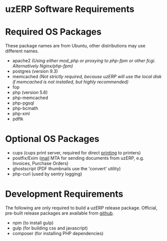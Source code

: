 # uzERP Software Requirements

# Required OS Packages

These package names are from Ubuntu, other distributions may use different names.

- apache2 *(Using either mod_php or proxying to php-fpm or other fcgi. Alternatively Nginx/php-fpm)*
- postgres (version 9.3)
- memcached *(Not strictly required, because uzERP will use the local disk if memcached is not installed, but highly recommended)*
- fop
- php (version 5.6)
- php-memcached
- php-pgsql
- php-bcmath
- php-xml
- pdftk

# Optional OS Packages

- cups (cups print server, required for direct [printing](/Setup/Initial-Setup#printing) to printers)
- postfix/Exim ([mail](/Setup/Initial-Setup#setting-up-email) MTA for sending documents from uzERP, e.g. Invoices, Purchase Orders)
- ghostscript (PDF thumbnails use the 'convert' utility)
- php-curl (used by sentry logging)

# Development Requirements

The following are only required to build a uzERP release package. Official, pre-built release packages are available from [github](https://github.com/uzerpllp/uzerp/releases).

- npm (to install gulp)
- gulp (for building css and javascript)
- composer (for installing PHP dependencies)